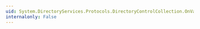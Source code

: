 ```yaml
---
uid: System.DirectoryServices.Protocols.DirectoryControlCollection.OnValidate(System.Object)
internalonly: False
---
```

